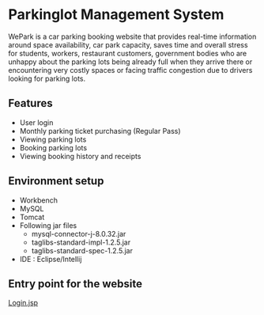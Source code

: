# Parkinglot Management System
WePark is a car parking booking website that provides real-time information around space availability, car park capacity, saves time and overall stress for students, workers, restaurant customers, government bodies who are unhappy about the parking lots being already full when they arrive there or encountering very costly spaces or facing traffic congestion due to drivers looking for parking lots.

## Features 
- User login
- Monthly parking ticket purchasing (Regular Pass)
- Viewing parking lots
- Booking parking lots
- Viewing booking history and receipts

## Environment setup
- Workbench
- MySQL
- Tomcat
- Following jar files
  - mysql-connector-j-8.0.32.jar
  - taglibs-standard-impl-1.2.5.jar
  - taglibs-standard-spec-1.2.5.jar
- IDE : Eclipse/Intellij 

## Entry point for the website
[Login.jsp](src/main/webapp/Login.jsp)